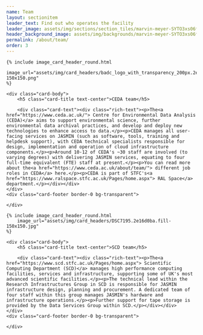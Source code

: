 ```yaml
---
name: Team
layout: sectionitem
leader_text: Find out who operates the facility
leader_image: assets/img/sections/section_tiles/marvin-meyer-SYTO3xs06fU-unsplash.2e16d0ba.fill-1000x500.jpg
header_background_image: assets/img/backgrounds/marvin-meyer-SYTO3xs06fU-unsplas.2e16d0ba.fill-2000x1000.jpg
permalink: /about/team/
order: 3
---
```


<div class="block-cardgrid">

<div class="container-fluid">

  
<div class="card-deck ">
      
            

<div class="card mb-3 border-0 bg-transparent text-left">
    
    {% include image_card_header_round.html
        image_url="assets/img/card_headers/badc_logo_with_transparency_200px.2e16d0ba.fill-150x150.png"
    %}
    
    <div class="card-body">
        <h5 class="card-title text-center">CEDA team</h5>
        
        <div class="card-text"><div class="rich-text"><p>The<a href="https://www.ceda.ac.uk/"> Centre for Environmental Data Analysis (CEDA)</a> aims to support environmental science, further environmental data archival practices, and develop and deploy new technologies to enhance access to data.</p><p>CEDA manages all user-facing services on JASMIN (such as software, tools, training and helpdesk support), with CEDA technical specialists responsible for design, implementation and operation of cloud infrastructure components.</p><p>Around 10-12 of CEDA's ~30 staff are involved (to varying degrees) with delivering JASMIN services, equating to four full-time equivalent (FTE) staff at present.</p><p>You can read more about the<a href="https://www.ceda.ac.uk/about/team/"> different job roles in CEDA</a> here.</p><p>CEDA is part of STFC's<a href="https://www.ralspace.stfc.ac.uk/Pages/home.aspx"> RAL Space</a> department.</p></div></div>
    </div>
    <div class="card-footer border-0 bg-transparent">
        
    </div>
</div>

      
            

<div class="card mb-3 border-0 bg-transparent ">
    
    {% include image_card_header_round.html
        image_url="assets/img/card_headers/DSC7195.2e16d0ba.fill-150x150.jpg"
    %}
    
    <div class="card-body">
        <h5 class="card-title text-center">SCD team</h5>
        
        <div class="card-text"><div class="rich-text"><p>The<a href="https://www.scd.stfc.ac.uk/Pages/home.aspx"> Scientific Computing Department (SCD)</a> manages high performance computing facilities, services and infrastructure, supporting some of UK's most advanced scientific facilities.</p><p>The technical lead within the Research Infrastructures Group in SCD is responsible for JASMIN infrastructure design, planning and procurement. A dedicated team of four staff within this group manages JASMIN's hardware and infrastructure operations.</p><p>Further support for tape storage is provided by the Data Services Group within SCD.</p></div></div>
    </div>
    <div class="card-footer border-0 bg-transparent">
        
    </div>
</div>

      
</div>


</div>
</div>

